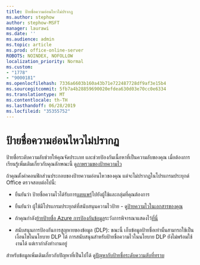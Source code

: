 ```yaml
---
title: ป้ายชื่อความอ่อนไหวไม่ปรากฏ
ms.author: stephow
author: stephow-MSFT
manager: laurawi
ms.date: ''
ms.audience: admin
ms.topic: article
ms.prod: office-online-server
ROBOTS: NOINDEX, NOFOLLOW
localization_priority: Normal
ms.custom:
- "1778"
- "9000181"
ms.openlocfilehash: 7336a6603b160a43b71e722487728df9af3e15b4
ms.sourcegitcommit: 5fb7a4b28859690020efdea630d03e70cc0e6334
ms.translationtype: MT
ms.contentlocale: th-TH
ms.lasthandoff: 06/28/2019
ms.locfileid: "35355752"
---
```

# <a name="sensitivity-labels-not-appearing"></a>ป้ายชื่อความอ่อนไหวไม่ปรากฏ

ป้ายชื่อระดับความลับช่วยให้คุณจัดประเภท และช่วยป้องกันเนื้อหาที่เป็นความลับของคุณ เมื่อต้องการเรียนรู้เพิ่มเติมเกี่ยวกับคุณลักษณะนี้ ดู[ภาพรวมของป้ายความไว](https://docs.microsoft.com/office365/securitycompliance/sensitivity-labels)

ถ้าคุณตั้งค่าคอนฟิกส่วนประกอบของป้ายความอ่อนไหวของคุณ แต่จะไม่ปรากฏในโปรแกรมประยุกต์ Office ตรวจสอบต่อไปนี้:

- ยืนยันว่า ป้ายชื่อความไวได้รับการ[เผยแพร่](https://docs.microsoft.com/Office365/SecurityCompliance/sensitivity-labels#what-label-policies-can-do)ไปยังผู้ใช้และกลุ่มที่คุณต้องการ

- ยืนยันว่า ผู้ใช้มีโปรแกรมประยุกต์ที่สนับสนุนความไวป้าย - ดู[ป้ายความไวในเอกสารของคุณ](https://support.office.com/article/apply-sensitivity-labels-to-your-documents-and-email-within-office-2f96e7cd-d5a4-403b-8bd7-4cc636bae0f9?ad=US&ui=en-US&rs=en-US#bkmk_whereavailable)

- ถ้าคุณกำลัง[ย้ายป้ายชื่อ Azure การป้องกันข้อมูล](https://docs.microsoft.com/azure/information-protection/configure-policy-migrate-labels)ระวังการพิจารณาแสดงไว้[ที่นี่](https://docs.microsoft.com/azure/information-protection/configure-policy-migrate-labels#considerations-for-unified-labels)

- สนับสนุนการป้องกันการสูญหายของข้อมูล (DLP): ขณะนี้ เก็บข้อมูลป้ายชื่อเท่านั้นสามารถใช้เป็นเงื่อนไขในนโยบาย DLP ได้  การสนับสนุนสำหรับป้ายชื่อความไวในนโยบาย DLP ยังไม่พร้อมใช้งานได้ แต่เรากำลังทำงานอยู่

สำหรับข้อมูลเพิ่มเติมเกี่ยวกับปัญหาที่เป็นไปได้ ดู[ปัญหากับป้ายชื่อระดับความลับที่ทราบ](https://support.office.com/article/known-issues-with-sensitivity-labels-in-office-b169d687-2bbd-4e21-a440-7da1b2743edc?ui=en-US&rs=en-US&ad=US)
